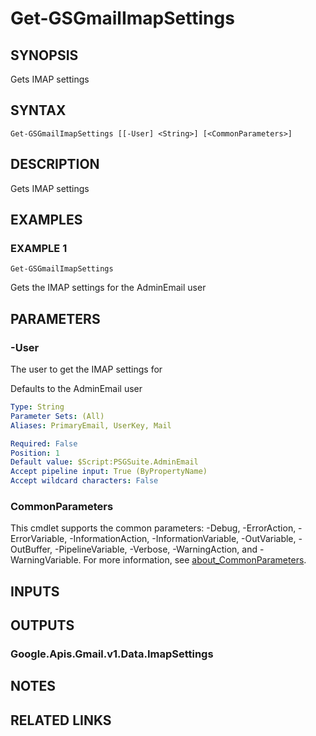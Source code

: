 # Get-GSGmailImapSettings

## SYNOPSIS
Gets IMAP settings

## SYNTAX

```
Get-GSGmailImapSettings [[-User] <String>] [<CommonParameters>]
```

## DESCRIPTION
Gets IMAP settings

## EXAMPLES

### EXAMPLE 1
```
Get-GSGmailImapSettings
```

Gets the IMAP settings for the AdminEmail user

## PARAMETERS

### -User
The user to get the IMAP settings for

Defaults to the AdminEmail user

```yaml
Type: String
Parameter Sets: (All)
Aliases: PrimaryEmail, UserKey, Mail

Required: False
Position: 1
Default value: $Script:PSGSuite.AdminEmail
Accept pipeline input: True (ByPropertyName)
Accept wildcard characters: False
```

### CommonParameters
This cmdlet supports the common parameters: -Debug, -ErrorAction, -ErrorVariable, -InformationAction, -InformationVariable, -OutVariable, -OutBuffer, -PipelineVariable, -Verbose, -WarningAction, and -WarningVariable. For more information, see [about_CommonParameters](http://go.microsoft.com/fwlink/?LinkID=113216).

## INPUTS

## OUTPUTS

### Google.Apis.Gmail.v1.Data.ImapSettings
## NOTES

## RELATED LINKS
